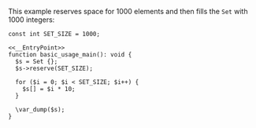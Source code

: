 This example reserves space for 1000 elements and then fills the `Set` with 1000 integers:

```basic-usage.php no-auto-output
const int SET_SIZE = 1000;

<<__EntryPoint>>
function basic_usage_main(): void {
  $s = Set {};
  $s->reserve(SET_SIZE);

  for ($i = 0; $i < SET_SIZE; $i++) {
    $s[] = $i * 10;
  }

  \var_dump($s);
}
```
